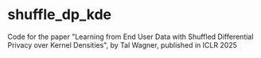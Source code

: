 # shuffle_dp_kde
Code for the paper "Learning from End User Data with Shuffled Differential Privacy over Kernel Densities", by Tal Wagner, published in ICLR 2025
